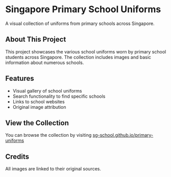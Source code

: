 # Singapore Primary School Uniforms

A visual collection of uniforms from primary schools across Singapore.

## About This Project

This project showcases the various school uniforms worn by primary school students across Singapore. The collection includes images and basic information about numerous schools.

## Features

- Visual gallery of school uniforms
- Search functionality to find specific schools
- Links to school websites
- Original image attribution

## View the Collection

You can browse the collection by visiting [sg-school.github.io/primary-uniforms](https://sg-school.github.io/primary-uniforms)

## Credits

All images are linked to their original sources.
